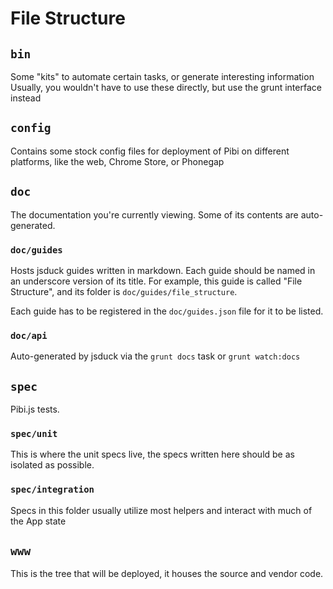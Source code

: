 # File Structure

## `bin`

Some "kits" to automate certain tasks, or generate interesting information
Usually, you wouldn't have to use these directly, but use the grunt
interface instead

## `config`

Contains some stock config files for deployment of Pibi on different platforms,
like the web, Chrome Store, or Phonegap

## `doc`

The documentation you're currently viewing. Some of its contents are auto-generated.

### `doc/guides`

Hosts jsduck guides written in markdown. Each guide should be named in an underscore
version of its title. For example, this guide is called "File Structure", and its
folder is `doc/guides/file_structure`.

Each guide has to be registered in the `doc/guides.json` file for it to be listed.

### `doc/api`

Auto-generated by jsduck via the `grunt docs` task or `grunt watch:docs`

## `spec`

Pibi.js tests.

### `spec/unit`

This is where the unit specs live, the specs written here should be as
isolated as possible.

### `spec/integration`

Specs in this folder usually utilize most helpers and interact with
much of the App state

## `www`

This is the tree that will be deployed, it houses the source and vendor code.